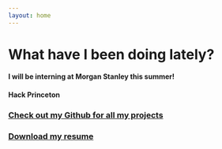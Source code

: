```yaml
---
layout: home
---
```


# What have I been doing lately?

#### I will be interning at Morgan Stanley this summer!

#### Hack Princeton

### [Check out my Github for all my projects](https://github.com/MarioJayakumar)

### [Download my resume](https://mariojayakumar.com/assets/April2018Resume.docx)

